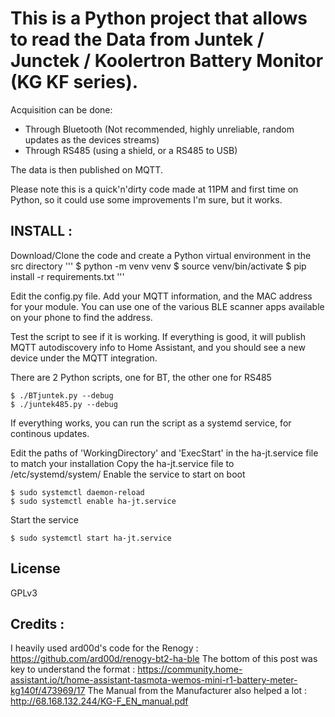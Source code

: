 # This is a Python project that allows to read the Data from Juntek / Junctek / Koolertron Battery Monitor (KG KF series).
Acquisition can be done:
- Through Bluetooth (Not recommended, highly unreliable, random updates as the devices streams)
- Through RS485 (using a shield, or a RS485 to USB)

The data is then published on MQTT.

Please note this is a quick'n'dirty code made at 11PM and first time on Python, so it could use some improvements I'm sure, but it works.

## INSTALL :
Download/Clone the code and create a Python virtual environment in the src directory
'''
$ python -m venv venv
$ source venv/bin/activate
$ pip install -r requirements.txt
'''

Edit the config.py file. Add your MQTT information, and the MAC address for your module. You can use one of the various BLE scanner apps available on your phone to find the address.

Test the script to see if it is working. If everything is good, it will publish MQTT autodiscovery info to Home Assistant, and you should see a new device under the MQTT integration.

There are 2 Python scripts, one for BT, the other one for RS485
   ```
   $ ./BTjuntek.py --debug
   $ ./juntek485.py --debug
   ```

If everything works, you can run the script as a systemd service, for continous updates.

Edit the paths of 'WorkingDirectory' and 'ExecStart' in the ha-jt.service file to match your installation
Copy the ha-jt.service file to /etc/systemd/system/
Enable the service to start on boot

   ```
   $ sudo systemctl daemon-reload
   $ sudo systemctl enable ha-jt.service
   ```

Start the service
   ```
   $ sudo systemctl start ha-jt.service
   ```


## License

GPLv3



## Credits :
I heavily used ard00d's code for the Renogy : https://github.com/ard00d/renogy-bt2-ha-ble
The bottom of this post was key to understand the format : https://community.home-assistant.io/t/home-assistant-tasmota-wemos-mini-r1-battery-meter-kg140f/473969/17
The Manual from the Manufacturer also helped a lot : http://68.168.132.244/KG-F_EN_manual.pdf
